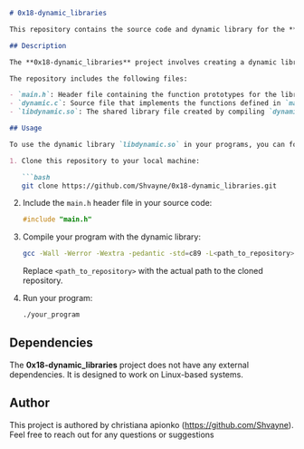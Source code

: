 

```markdown
# 0x18-dynamic_libraries

This repository contains the source code and dynamic library for the **0x18-dynamic_libraries** project. The project focuses on creating a dynamic library with various functions that can be linked and used by other programs.

## Description

The **0x18-dynamic_libraries** project involves creating a dynamic library named `libdynamic.so` that includes several functions. These functions provide various functionalities, such as character manipulation, string manipulation, and more.

The repository includes the following files:

- `main.h`: Header file containing the function prototypes for the library functions.
- `dynamic.c`: Source file that implements the functions defined in `main.h`.
- `libdynamic.so`: The shared library file created by compiling `dynamic.c`.

## Usage

To use the dynamic library `libdynamic.so` in your programs, you can follow these steps:

1. Clone this repository to your local machine:

   ```bash
   git clone https://github.com/Shvayne/0x18-dynamic_libraries.git
   ```

2. Include the `main.h` header file in your source code:

   ```c
   #include "main.h"
   ```

3. Compile your program with the dynamic library:

   ```bash
   gcc -Wall -Werror -Wextra -pedantic -std=c89 -L<path_to_repository> -ldynamic -o your_program your_program.c
   ```

   Replace `<path_to_repository>` with the actual path to the cloned repository.

4. Run your program:

   ```bash
   ./your_program
   ```

## Dependencies

The **0x18-dynamic_libraries** project does not have any external dependencies. It is designed to work on Linux-based systems.

## Author

This project is authored by christiana apionko (https://github.com/Shvayne). Feel free to reach out for any questions or suggestions
